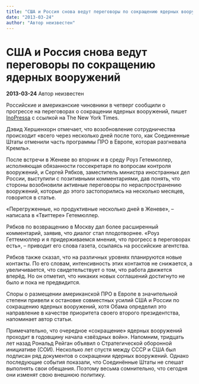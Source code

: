 ```yaml
---
title: "США и Россия снова ведут переговоры по сокращению ядерных вооружений"
date: "2013-03-24"
author: "Автор неизвестен"
---
```


# США и Россия снова ведут переговоры по сокращению ядерных вооружений

**2013-03-24** Автор неизвестен

Российские и американские чиновники в четверг сообщили о прогрессе на переговорах о сокращении ядерных вооружений, пишет [InoPressa](http://www.inopressa.ru/) с ссылкой на The New York Times.

Дэвид Хершенхорн отмечает, что возобновление сотрудничества происходит «всего через несколько дней после того, как Соединенные Штаты отменили часть программы ПРО в Европе, которая разгневала Кремль».

После встречи в Женеве во вторник и в среду Роуз Гетемюллер, исполняющая обязанности госсекретаря по вопросам контроля вооружений, и Сергей Рябков, заместитель министра иностранных дел России, выступили с позитивными комментариями, дав понять, что стороны возобновили активные переговоры по нераспространению вооружений, которые до этого застопорились на несколько месяцев, говорится в статье.

«Перегруженные, но продуктивные несколько дней в Женеве», – написала в «Твиттере» Гетемюллер.

Рябков по возвращению в Москву дал более расширенный комментарий, заявив, что диалог стал плодотворнее. «Роуз Геттемюллер и я придерживаемся мнения, что прогресс в переговорах есть», – приводит его слова газета, ссылаясь на российские агентства.

Рябков также сказал, что на различных уровнях планируются новые контакты. По его словам, интенсивность этих контактов не снижается, а увеличивается, что свидетельствует о том, что работа движется вперёд. Но он отметил, что никаких новых соглашений достигнуто не было и пока не предвидится.

Споры о размещении американской ПРО в Европе в значительной степени привели к остановке совместных усилий США и России по сокращению ядерных вооружений, хотя Обама определил это направление в качестве приоритета своего второго президентства, напоминает автор статьи.

Примечательно, что очередное «сокращение» ядерных вооружений проходит в годовщину начала «звёздных войн». Напомним, тридцать лет назад Рональд Рейган объявил о Стратегической оборонной инициативе (СОИ). Несколько лет спустя между СССР и США был подписан ряд документов о сокращении ядерных вооружений. Однако последующие события показали, что Соединённые Штаты не спешат выполнять свои обещания. Поэтому весьма сомнительно, что сегодня они изменят свою внешнюю политику.